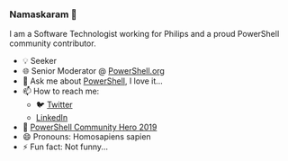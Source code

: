 ### Namaskaram 🙏

I am a Software Technologist working for Philips and a proud PowerShell community contributor.

* :bulb:  Seeker
* :globe_with_meridians: Senior Moderator @ [PowerShell.org](www.powershell.org)
* 💬 Ask me about [PowerShell](https://aka.ms/powershell), I love it...
* 📫 How to reach me:
    - :bird: [Twitter](https://twitter.com/prasoonkarunan)
    - [LinkedIn](www.linkedin.com/in/kvprasoon)
* 🎉 [PowerShell Community Hero 2019](https://twitter.com/KevinMarquette/status/1122993363215511552)
* 😄 Pronouns: Homosapiens sapien
* ⚡ Fun fact: Not funny...

